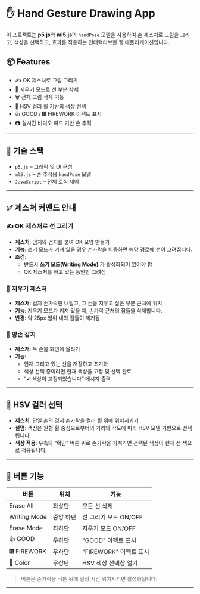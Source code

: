 # ✋ Hand Gesture Drawing App



이 프로젝트는 **p5.js**와 **ml5.js**의 `handPose` 모델을 사용하여 손 제스처로 그림을 그리고, 색상을 선택하고, 효과를 적용하는 인터랙티브한 웹 애플리케이션입니다.

## 📦 Features

- ✍️ OK 제스처로 그림 그리기
- 🧼 지우기 모드로 선 부분 삭제
- 🗑 전체 그림 삭제 기능
- 🎨 HSV 컬러 휠 기반의 색상 선택
- 👍 GOOD / 🎆 FIREWORK 이펙트 표시
- 📷 실시간 비디오 피드 기반 손 추적

---

## 📸 기술 스택

- `p5.js` – 그래픽 및 UI 구성
- `ml5.js` – 손 추적용 `handPose` 모델
- `JavaScript` – 전체 로직 제어

---

## ✅ 제스처 커맨드 안내

### ✍️ OK 제스처로 선 그리기

- **제스처**: 엄지와 검지를 붙여 OK 모양 만들기
- **기능**: 쓰기 모드가 켜져 있을 경우 손가락을 이동하면 해당 경로에 선이 그려집니다.
- **조건**:
  - 반드시 **쓰기 모드(Writing Mode)** 가 활성화되어 있어야 함
  - OK 제스처를 하고 있는 동안만 그려짐

### 🧼 지우기 제스처

- **제스처**: 검지 손가락만 내밀고, 그 손을 지우고 싶은 부분 근처에 위치
- **기능**: 지우기 모드가 켜져 있을 때, 손가락 근처의 점들을 삭제합니다.
- **반경**: 약 25px 범위 내의 점들이 제거됨

### 👐 양손 감지

- **제스처**: 두 손을 화면에 올리기
- **기능**:
  - 현재 그리고 있는 선을 저장하고 초기화
  - 색상 선택 중이라면 현재 색상을 고정 및 선택 완료
  - “✔ 색상이 고정되었습니다” 메시지 출력

---

## 🎨 HSV 컬러 선택

- **제스처**: 단일 손의 검지 손가락을 컬러 휠 위에 위치시키기
- **설명**: 색상은 원형 휠 중심으로부터의 거리와 각도에 따라 HSV 모델 기반으로 선택됩니다.
- **색상 적용**: 우측의 “확인” 버튼 위로 손가락을 가져가면 선택된 색상이 현재 선 색으로 적용됩니다.

---

## 🧩 버튼 기능

| 버튼 | 위치 | 기능 |
|------|------|------|
| Erase All | 좌상단 | 모든 선 삭제 |
| Writing Mode | 중앙 하단 | 선 그리기 모드 ON/OFF |
| Erase Mode | 좌하단 | 지우기 모드 ON/OFF |
| 👍 GOOD | 우하단 | "GOOD" 이펙트 표시 |
| 🎆 FIREWORK | 우하단 | "FIREWORK" 이펙트 표시 |
| 🎨 Color | 우상단 | HSV 색상 선택창 열기 |

> 버튼은 손가락을 버튼 위에 일정 시간 위치시키면 활성화됩니다.

---
